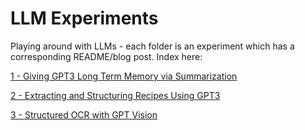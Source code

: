 # LLM Experiments
Playing around with LLMs - each folder is an experiment which has a corresponding README/blog post. Index here:

[1 - Giving GPT3 Long Term Memory via Summarization](https://github.com/caesarnine/llm-experiments/blob/main/1_memories_via_summarization)

[2 - Extracting and Structuring Recipes Using GPT3](https://github.com/caesarnine/llm-experiments/blob/main/2_extracting_and_structuring_recipes/)

[3 - Structured OCR with GPT Vision](https://github.com/caesarnine/llm-experiments/blob/main/3_structured_ocr_with_gpt_vision)
